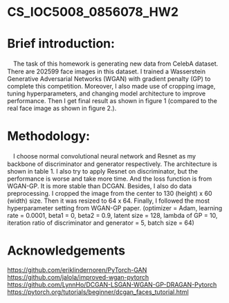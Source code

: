 # CS_IOC5008_0856078_HW2
# Brief introduction:
　The task of this homework is generating new data from CelebA dataset. There are 202599 face images in this dataset. I trained a Wasserstein Generative Adversarial Networks (WGAN) with gradient penalty (GP) to complete this competition. Moreover, I also made use of cropping image, tuning hyperparameters, and changing model architecture to improve performance. Then I get final result as shown in figure 1 (compared to the real face image as shown in figure 2.).
# Methodology:
　I choose normal convolutional neural network and Resnet as my backbone of discriminator and generator respectively. The architecture is shown in table 1. I also try to apply Resnet on discriminator, but the performance is worse and take more time. And the loss function is from WGAN-GP. It is more stable than DCGAN. Besides, I also do data preprocessing. I cropped the image from the center to 130 (height) x 60 (width) size. Then it was resized to 64 x 64. Finally, I followed the most hyperparameter setting from WGAN-GP paper. (optimizer = Adam, learning rate = 0.0001, beta1 = 0, beta2 = 0.9, latent size = 128, lambda of GP = 10, iteration ratio of discriminator and generator = 5, batch size = 64)

# Acknowledgements
https://github.com/eriklindernoren/PyTorch-GAN  
https://github.com/jalola/improved-wgan-pytorch  
https://github.com/LynnHo/DCGAN-LSGAN-WGAN-GP-DRAGAN-Pytorch  
https://pytorch.org/tutorials/beginner/dcgan_faces_tutorial.html
